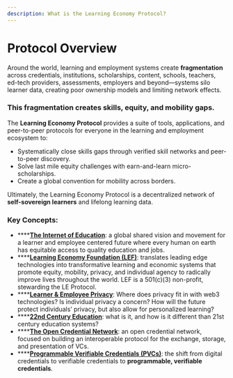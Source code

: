 ```yaml
---
description: What is the Learning Economy Protocol?
---
```


# Protocol Overview

Around the world, learning and employment systems create **fragmentation** across credentials, institutions, scholarships, content, schools, teachers, ed-tech providers, assessments, employers and beyond—systems silo learner data, creating poor ownership models and limiting network effects.

### **This fragmentation creates skills, equity, and mobility gaps.**

The **Learning Economy Protocol** provides a suite of tools, applications, and peer-to-peer protocols for everyone in the learning and employment ecosystem to:

* Systematically close skills gaps through verified skill networks and peer-to-peer discovery.
* Solve last mile equity challenges with earn-and-learn micro-scholarships.
* Create a global convention for mobility across borders.

Ultimately, the Learning Economy Protocol is a decentralized network of **self-sovereign learners** and lifelong learning data.&#x20;

### Key Concepts:

* ****[**The Internet of Education**](the-internet-of-education.md): a global shared vision and movement for a learner and employee centered future where every human on earth has equitable access to quality education and jobs.
* ****[**Learning Economy Foundation (LEF)**](the-learning-economy.md): translates leading edge technologies into transformative learning and economic systems that promote equity, mobility, privacy, and individual agency to radically improve lives throughout the world. LEF is a 501(c)(3) non-profit, stewarding the LE Protocol.
* ****[**Learner & Employee Privacy**](learner-and-employee-privacy.md): Where does privacy fit in with web3 technologies? Is individual privacy a concern? How will the future protect individuals’ privacy, but also allow for personalized learning?
* ****[**22nd Century Education**](22nd-century-education.md): what is it, and how is it different than 21st century education systems?
* ****[**The Open Credential Network**](the-open-credential-network.md):  an open credential network, focused on building an interoperable protocol for the exchange, storage, and presentation of VCs.
* ****[**Programmable Verifiable Credentials (PVCs)**](pvcs.md): the shift from digital credentials to verifiable credentials to **programmable, verifiable credentials**.

